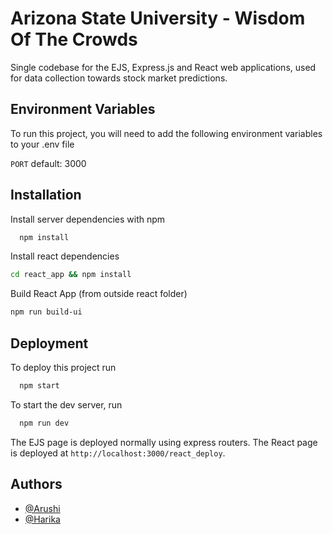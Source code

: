 
# Arizona State University - Wisdom Of The Crowds

Single codebase for the EJS, Express.js and React web applications, used for data collection towards stock market predictions.


## Environment Variables

To run this project, you will need to add the following environment variables to your .env file

`PORT` default: 3000



## Installation

Install server dependencies with npm

```bash
  npm install
```
    
Install react dependencies 

```bash
cd react_app && npm install
```

Build React App (from outside react folder)

```bash
npm run build-ui
```

## Deployment

To deploy this project run

```bash
  npm start
```

To start the dev server, run 

```bash
  npm run dev
```

The EJS page is deployed normally using express routers.
The React page is deployed at `http://localhost:3000/react_deploy`.
## Authors

- [@Arushi](https://github.com/AJ1479)
- [@Harika](https://github.com/HarikaBhogaraju)

